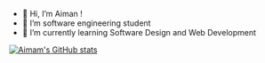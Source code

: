 - 👋 Hi, I’m Aiman !
- 👀 I’m software engineering student
- 🌱 I’m currently learning Software Design and Web Development

<!---
aimanabdollah/aimanabdollah is a ✨ special ✨ repository because its `README.md` (this file) appears on your GitHub profile.
You can click the Preview link to take a look at your changes.
--->
[![Aimam's GitHub stats](https://github-readme-stats.vercel.app/api?username=aimanabdollah)](https://github.com/aimanabdollah/github-readme-stats)

